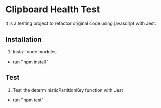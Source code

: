 # Clipboard Health Test

It is a testing project to refactor original code using javascript with Jest.

## Installation

1. Install node modules
  - run "npm install"
 
## Test
1. Test the deterministicPartitionKey function with Jest
 - run "npm test"
